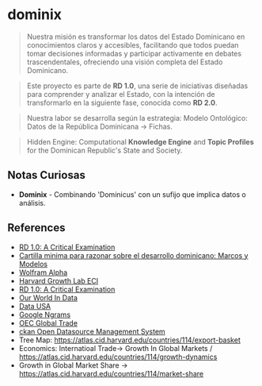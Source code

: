 # dominix

> Nuestra misión es transformar los datos del Estado Dominicano en conocimientos claros y accesibles, facilitando que todos puedan tomar decisiones informadas y participar activamente en debates trascendentales, ofreciendo una visión completa del Estado Dominicano.

> Este proyecto es parte de **RD 1.0**, una serie de iniciativas diseñadas para comprender y analizar el Estado, con la intención de transformarlo en la siguiente fase, conocida como **RD 2.0**.

> Nuestra labor se desarrolla según la estrategia: Modelo Ontológico: Datos de la República Dominicana -> Fichas.

> Hidden Engine: Computational **Knowledge Engine** and **Topic Profiles** for the Dominican Republic's State and Society.

## Notas Curiosas

- **Dominix** - Combinando 'Dominicus' con un sufijo que implica datos o análisis.

## References

- [RD 1.0: A Critical Examination](https://fantastic-earl-35c.notion.site/RD-1-0-A-Critical-Examination-e15114746a8f44cda60f2e3402cc14d8)
- [Cartilla minima para razonar sobre el desarrollo dominicano: Marcos y Modelos](https://fantastic-earl-35c.notion.site/Cartilla-minima-para-razonar-sobre-el-desarrollo-dominicano-Marcos-y-Modelos-11b956e8f40e80638c24db128a9a26e3?pvs=74)
- [Wolfram Alpha](https://www.wolframalpha.com/)
- [Harvard Growth Lab ECI](https://atlas.cid.harvard.edu)
- [RD 1.0: A Critical Examination](https://fantastic-earl-35c.notion.site/RD-1-0-A-Critical-Examination-e15114746a8f44cda60f2e3402cc14d8?pvs=4)
- [Our World In Data](https://ourworldindata.org/)
- [Data USA](https://datausa.io/)
- [Google Ngrams](https://books.google.com/ngrams/)
- [OEC Global Trade](https://oec.world/en)
- [ckan Open Datasource Management System](https://ckan.org/)
- Tree Map: https://atlas.cid.harvard.edu/countries/114/export-basket
- Economics: Internatioal Trade->  Growth In Global Markets / https://atlas.cid.harvard.edu/countries/114/growth-dynamics
- Growth in Global Market Share -> https://atlas.cid.harvard.edu/countries/114/market-share
